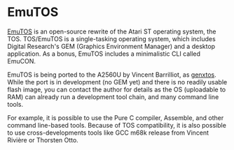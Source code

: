 # EmuTOS

[EmuTOS](https://emutos.sourceforge.io/) is an open-source rewrite of the Atari ST operating system, the TOS. TOS/EmuTOS is a single-tasking operating system, which includes Digital Research's GEM (Graphics Environment Manager) and a desktop application. As a bonus, EmuTOS includes a minimalistic CLI called EmuCON.

EmuTOS is being ported to the A2560U by Vincent Barrilliot, as [genxtos](https://github.com/vinz6751/genxtos). While the port is in development (no GEM yet) and there is no readily usable flash image, you can contact the author for details as the OS (uploadable to RAM) can already run a development tool chain, and many command line tools.

For example, it is possible to use the Pure C compiler, Assemble, and other command line-based tools. Because of TOS compatibility, it is also possible to use cross-developments tools like GCC m68k release from Vincent Rivière or Thorsten Otto.
